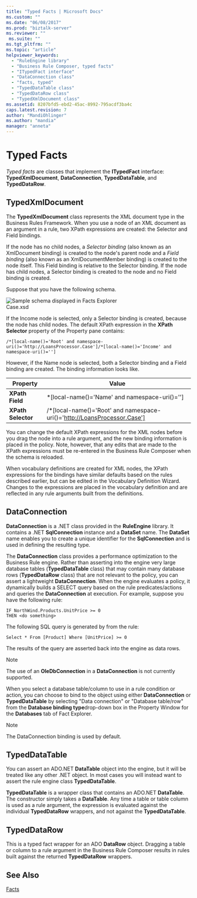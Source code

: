 ```yaml
---
title: "Typed Facts | Microsoft Docs"
ms.custom: ""
ms.date: "06/08/2017"
ms.prod: "biztalk-server"
ms.reviewer: ""
 ms.suite: ""
ms.tgt_pltfrm: ""
ms.topic: "article"
helpviewer_keywords: 
  - "RuleEngine library"
  - "Business Rule Composer, typed facts"
  - "ITypedFact interface"
  - "DataConnection class"
  - "facts, typed"
  - "TypedDataTable class"
  - "TypedDataRow class"
  - "TypedXmlDocument class"
ms.assetid: 8207bfd5-ebd2-45ac-8992-795acdf3ba4c
caps.latest.revision: 7
author: "MandiOhlinger"
ms.author: "mandia"
manager: "anneta"
---
```

# Typed Facts
*Typed facts* are classes that implement the **ITypedFact** interface: **TypedXmlDocument**, **DataConnection**, **TypedDataTable**, and **TypedDataRow**.  
  
## TypedXmlDocument  
 The **TypedXmlDocument** class represents the XML document type in the Business Rules Framework. When you use a node of an XML document as an argument in a rule, two XPath expressions are created: the Selector and Field bindings.  
  
 If the node has no child nodes, a *Selector binding* (also known as an XmlDocument binding) is created to the node's parent node and a *Field binding* (also known as an XmlDocumentMember binding) is created to the node itself. This Field binding is relative to the Selector binding. If the node has child nodes, a Selector binding is created to the node and no Field binding is created.  
  
 Suppose that you have the following schema.  
  
 ![Sample schema displayed in Facts Explorer](../core/media/xmldocumentbrowser.gif "xmldocumentbrowser")  
Case.xsd  
  
 If the Income node is selected, only a Selector binding is created, because the node has child nodes. The default XPath expression in the **XPath Selector** property of the Property pane contains:  
  
```  
/*[local-name()='Root' and namespace-uri()='http://LoansProcessor.Case']/*[local-name()='Income' and namespace-uri()='']  
```  
  
 However, if the Name node is selected, both a Selector binding and a Field binding are created. The binding information looks like.  
  
|Property|Value|  
|--------------|-----------|  
|**XPath Field**|*[local-name()='Name' and namespace-uri()='']|  
|**XPath Selector**|/*[local-name()='Root' and namespace-uri()='http://LoansProcessor.Case']|  
  
 You can change the default XPath expressions for the XML nodes before you drag the node into a rule argument, and the new binding information is placed in the policy. Note, however, that any edits that are made to the XPath expressions must be re-entered in the Business Rule Composer when the schema is reloaded.  
  
 When vocabulary definitions are created for XML nodes, the XPath expressions for the bindings have similar defaults based on the rules described earlier, but can be edited in the Vocabulary Definition Wizard. Changes to the expressions are placed in the vocabulary definition and are reflected in any rule arguments built from the definitions.  
  
## DataConnection  
 **DataConnection** is a .NET class provided in the **RuleEngine** library. It contains a .NET **SqlConnection** instance and a **DataSet** name. The **DataSet** name enables you to create a unique identifier for the **SqlConnection** and is used in defining the resulting type.  
  
 The **DataConnection** class provides a performance optimization to the Business Rule engine. Rather than asserting into the engine very large database tables (**TypedDataTable** class) that may contain many database rows (**TypedDataRow** class) that are not relevant to the policy, you can assert a lightweight **DataConnection**. When the engine evaluates a policy, it dynamically builds a SELECT query based on the rule predicates/actions and queries the **DataConnection** at execution. For example, suppose you have the following rule:  
  
```  
IF NorthWind.Products.UnitPrice >= 0   
THEN <do something>  
```  
  
 The following SQL query is generated by from the rule:  
  
```  
Select * From [Product] Where [UnitPrice] >= 0  
```  
  
 The results of the query are asserted back into the engine as data rows.  
  
> [!NOTE]
>  The use of an **OleDbConnection** in a **DataConnection** is not currently supported.  
  
 When you select a database table/column to use in a rule condition or action, you can choose to bind to the object using either **DataConnection** or **TypedDataTable** by selecting "Data connection" or "Database table/row" from the **Database binding type**drop-down box in the Property Window for the **Databases** tab of Fact Explorer.  
  
> [!NOTE]
>  The DataConnection binding is used by default.  
  
## TypedDataTable  
 You can assert an ADO.NET **DataTable** object into the engine, but it will be treated like any other .NET object. In most cases you will instead want to assert the rule engine class **TypedDataTable**.  
  
 **TypedDataTable** is a wrapper class that contains an ADO.NET **DataTable**. The constructor simply takes a **DataTable**. Any time a table or table column is used as a rule argument, the expression is evaluated against the individual **TypedDataRow** wrappers, and not against the **TypedDataTable**.  
  
## TypedDataRow  
 This is a typed fact wrapper for an ADO **DataRow** object. Dragging a table or column to a rule argument in the Business Rule Composer results in rules built against the returned **TypedDataRow** wrappers.  
  
## See Also  
 [Facts](../core/facts.md)